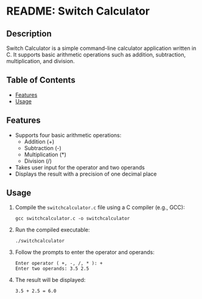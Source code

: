 # README: Switch Calculator

## Description

Switch Calculator is a simple command-line calculator application written in C. It supports basic arithmetic operations such as addition, subtraction, multiplication, and division.

## Table of Contents
- [Features](#features)
- [Usage](#usage)

## Features

- Supports four basic arithmetic operations:
  - Addition (+)
  - Subtraction (-)
  - Multiplication (*)
  - Division (/)
- Takes user input for the operator and two operands
- Displays the result with a precision of one decimal place

## Usage

1. Compile the `switchcalculator.c` file using a C compiler (e.g., GCC):

   ```
   gcc switchcalculator.c -o switchcalculator
   ```

2. Run the compiled executable:

   ```
   ./switchcalculator
   ```

3. Follow the prompts to enter the operator and operands:

   ```
   Enter operator ( +, -, /, * ): +
   Enter two operands: 3.5 2.5
   ```

4. The result will be displayed:

   ```
   3.5 + 2.5 = 6.0
   ```
